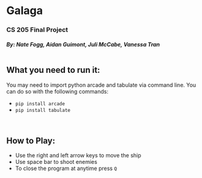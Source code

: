 # Galaga
### CS 205 Final Project
##### By: Nate Fogg, Aidan Guimont, Juli McCabe, Vanessa Tran </br></br>

## What you need to run it:
You may need to import python arcade and tabulate via command line. You can do so with the following commands:
- `pip install arcade`
- `pip install tabulate`

</br>

## How to Play:
- Use the right and left arrow keys to move the ship
- Use space bar to shoot enemies
- To close the program at anytime press `Q`
